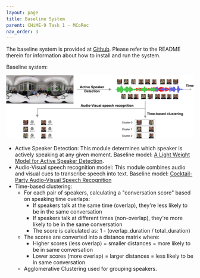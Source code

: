```yaml
---
layout: page
title: Baseline System
parent: CHiME-9 Task 1 - MCoRec
nav_order: 3
---
```


The baseline system is provided at [Github](#). Please refer to the README therein for information about how to install and run the system.

Baseline system:

![](images/mcorec-baseline.png)

- Active Speaker Detection: This module determines which speaker is actively speaking at any given moment. Baseline model: [A Light Weight Model for Active Speaker Detection](https://github.com/Junhua-Liao/Light-ASD).
- Audio-Visual speech recognition model: This module combines audio and visual cues to transcribe speech into text. Baseline model: [Cocktail-Party Audio-Visual Speech Recognition](#)
- Time-based clustering:
    - For each pair of speakers, calculating a "conversation score" based on speaking time overlaps:
        - If speakers talk at the same time (overlap), they're less likely to be in the same conversation
        - If speakers talk at different times (non-overlap), they're more likely to be in the same conversation
        - The score is calculated as: 1 - (overlap_duration / total_duration)
    - The scores are converted into a distance matrix where:
        - Higher scores (less overlap) = smaller distances = more likely to be in same conversation
        - Lower scores (more overlap) = larger distances = less likely to be in same conversation
    - Agglomerative Clustering used for grouping speakers.
